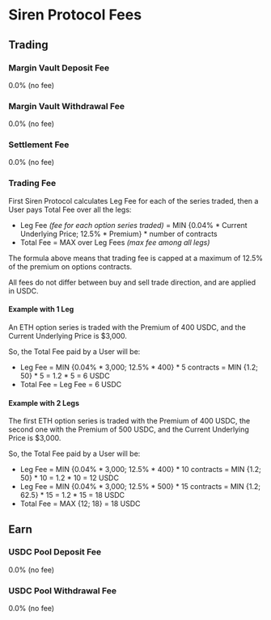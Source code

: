 # Siren Protocol Fees

## Trading

### Margin Vault Deposit Fee

0.0% (no fee)

### Margin Vault Withdrawal Fee 

0.0% (no fee)

### Settlement Fee

0.0% (no fee)

### Trading Fee

First Siren Protocol calculates Leg Fee for each of the series traded, then a User pays Total Fee over all the legs:
- Leg Fee _(fee for each option series traded)_ = MIN {0.04% * Current Underlying Price; 12.5% * Premium} * number of contracts
- Total Fee = MAX over Leg Fees _(max fee among all legs)_

The formula above means that trading fee is capped at a maximum of 12.5% of the premium on options contracts.

All fees do not differ between buy and sell trade direction, and are applied in USDC.

#### Example with 1 Leg

An ETH option series is traded with the Premium of 400 USDC, and the Current Underlying Price is $3,000.

So, the Total Fee paid by a User will be:
- Leg Fee = MIN {0.04% * 3,000; 12.5% * 400} * 5 contracts = MIN {1.2; 50} * 5 = 1.2 * 5 = 6 USDC
- Total Fee = Leg Fee = 6 USDC

#### Example with 2 Legs

The first ETH option series is traded with the Premium of 400 USDC, the second one with the Premium of 500 USDC, and the Current Underlying Price is $3,000.

So, the Total Fee paid by a User will be:
- Leg Fee  = MIN {0.04% * 3,000; 12.5% * 400} * 10 contracts = MIN {1.2; 50} * 10 = 1.2 * 10 = 12 USDC
- Leg Fee  = MIN {0.04% * 3,000; 12.5% * 500} * 15 contracts = MIN {1.2; 62.5} * 15 = 1.2 * 15 = 18 USDC
- Total Fee = MAX {12; 18} = 18 USDC

## Earn

### USDC Pool Deposit Fee

0.0% (no fee)

### USDC Pool Withdrawal Fee

0.0% (no fee)
